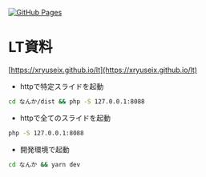 [![GitHub Pages](https://github.com/xryuseix/LT/actions/workflows/deploy.yml/badge.svg)](https://github.com/xryuseix/LT/actions/workflows/deploy.yml)

# LT資料

[https://xryuseix.github.io/lt](https://xryuseix.github.io/lt)

* httpで特定スライドを起動

```sh
cd なんか/dist && php -S 127.0.0.1:8088
```

* httpで全てのスライドを起動

```sh
php -S 127.0.0.1:8088
```

* 開発環境で起動

```sh
cd なんか && yarn dev
```
